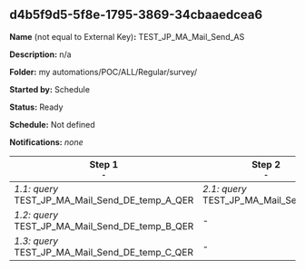## d4b5f9d5-5f8e-1795-3869-34cbaaedcea6

**Name** (not equal to External Key)**:** TEST_JP_MA_Mail_Send_AS


**Description:** n/a

**Folder:** my automations/POC/ALL/Regular/survey/

**Started by:** Schedule

**Status:** Ready

**Schedule:** Not defined

**Notifications:** _none_


| Step 1<br>_<small>-</small>_ | Step 2<br>_<small>-</small>_ |
| --- | --- |
| _1.1: query_<br>TEST_JP_MA_Mail_Send_DE_temp_A_QER | _2.1: query_<br>TEST_JP_MA_Mail_Send_QER |
| _1.2: query_<br>TEST_JP_MA_Mail_Send_DE_temp_B_QER | - |
| _1.3: query_<br>TEST_JP_MA_Mail_Send_DE_temp_C_QER | - |
